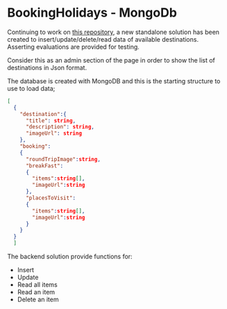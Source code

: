 # BookingHolidays - MongoDb

Continuing to work on [this repository](https://github.com/skepee/HTML2Angular-migration-example), a new standalone solution has been created to insert/update/delete/read data of available destinations. Asserting evaluations are provided for testing.

Consider this as an admin section of the page in order to show the list of destinations in Json format.

The database is created with MongoDB and this is the starting structure to use to load data;

```json
[
  {
    "destination":{
      "title": string,
      "description": string,
      "imageUrl": string
    },
    "booking":
    {
      "roundTripImage":string,
      "breakFast":
      {
        "items":string[],
        "imageUrl":string
      },     
      "placesToVisit":
      {
        "items":string[],
        "imageUrl":string
      }
    }
  }
  ]  
```

The backend solution provide functions for:

* Insert
* Update
* Read all items
* Read an item
* Delete an item


